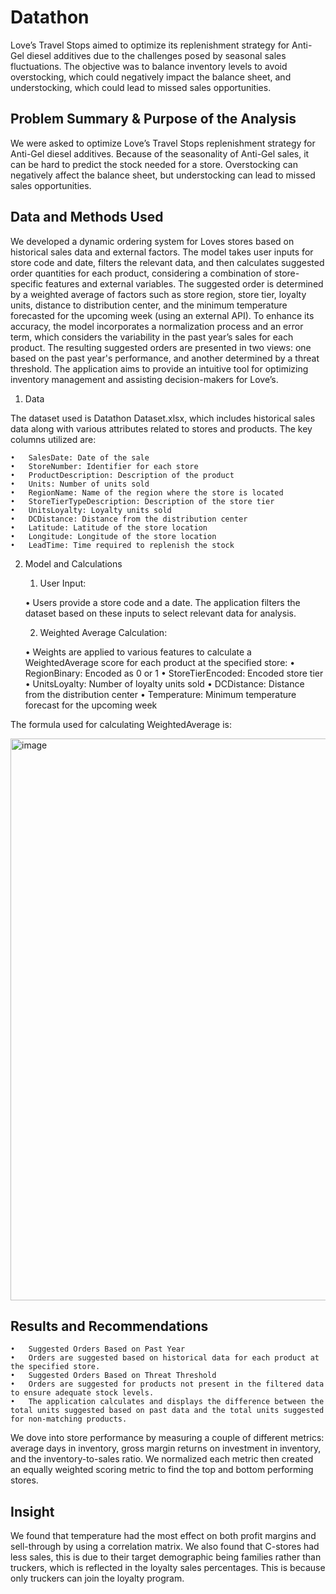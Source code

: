 # Datathon
Love’s Travel Stops aimed to optimize its replenishment strategy for Anti-Gel diesel additives due to the challenges posed by seasonal sales fluctuations. The objective was to balance inventory levels to avoid overstocking, which could negatively impact the balance sheet, and understocking, which could lead to missed sales opportunities.

## Problem Summary & Purpose of the Analysis 

We were asked to optimize Love’s Travel Stops replenishment strategy for Anti-Gel diesel additives. Because of the seasonality of Anti-Gel sales, it can be hard to predict the stock needed for a store. Overstocking can negatively affect the balance sheet, but understocking can lead to missed sales opportunities.  

## Data and Methods Used 

We developed a dynamic ordering system for Loves stores based on historical sales data and external factors. The model takes user inputs for store code and date, filters the relevant data, and then calculates suggested order quantities for each product, considering a combination of store-specific features and external variables. The suggested order is determined by a weighted average of factors such as store region, store tier, loyalty units, distance to distribution center, and the minimum temperature forecasted for the upcoming week (using an external API). To enhance its accuracy, the model incorporates a normalization process and an error term, which considers the variability in the past year’s sales for each product. The resulting suggested orders are presented in two views: one based on the past year's performance, and another determined by a threat threshold. The application aims to provide an intuitive tool for optimizing inventory management and assisting decision-makers for Love’s. 

1. Data

The dataset used is Datathon Dataset.xlsx, which includes historical sales data along with various attributes related to stores and products. The key columns utilized are:

	•	SalesDate: Date of the sale
	•	StoreNumber: Identifier for each store
	•	ProductDescription: Description of the product
	•	Units: Number of units sold
	•	RegionName: Name of the region where the store is located
	•	StoreTierTypeDescription: Description of the store tier
	•	UnitsLoyalty: Loyalty units sold
	•	DCDistance: Distance from the distribution center
	•	Latitude: Latitude of the store location
	•	Longitude: Longitude of the store location
	•	LeadTime: Time required to replenish the stock

2. Model and Calculations

	1. User Input:
    
	•	Users provide a store code and a date. The application filters the dataset based on these inputs to select relevant data for analysis.

	2. Weighted Average Calculation:
    
	•	Weights are applied to various features to calculate a WeightedAverage score for each product at the specified store:
	•	RegionBinary: Encoded as 0 or 1
	•	StoreTierEncoded: Encoded store tier
	•	UnitsLoyalty: Number of loyalty units sold
	•	DCDistance: Distance from the distribution center
	•	Temperature: Minimum temperature forecast for the upcoming week

The formula used for calculating WeightedAverage is:

<img width="899" alt="image" src="https://github.com/user-attachments/assets/04dfe12a-d97b-4e56-8d87-66f416679c8c">

## Results and Recommendations

	•	Suggested Orders Based on Past Year
	•	Orders are suggested based on historical data for each product at the specified store.
	•	Suggested Orders Based on Threat Threshold
	•	Orders are suggested for products not present in the filtered data to ensure adequate stock levels.
	•	The application calculates and displays the difference between the total units suggested based on past data and the total units suggested for non-matching products.

We dove into store performance by measuring a couple of different metrics: average days in inventory, gross margin returns on investment in inventory, and the inventory-to-sales ratio. We normalized each metric then created an equally weighted scoring metric to find the top and bottom performing stores.  

## Insight 

We found that temperature had the most effect on both profit margins and sell-through by using a correlation matrix. We also found that C-stores had less sales, this is due to their target demographic being families rather than truckers, which is reflected in the loyalty sales percentages. This is because only truckers can join the loyalty program. 


